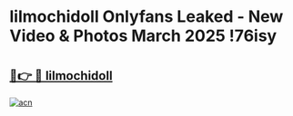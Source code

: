 # lilmochidoll Onlyfans Leaked - New Video & Photos March 2025 !76isy

# <h2><a href="https://mtn500.iuczelnia.edu.pl?title=lilmochidoll&ref=76isy">🔗👉 🔴 lilmochidoll</a></h2>

[![acn](https://github.com/user-attachments/assets/0f9c940e-d8b0-45ae-aac7-cd30a18b3e1c)](https://mtn500.iuczelnia.edu.pl?title=lilmochidoll&ref=76isy)

